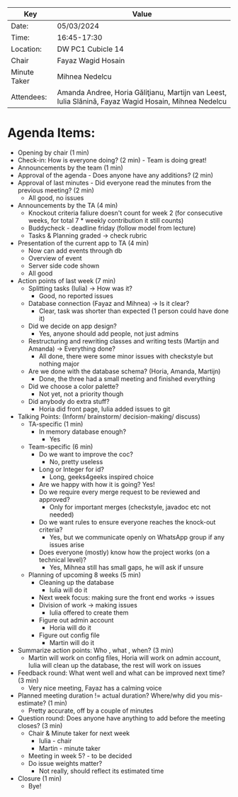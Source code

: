 | Key | Value                                                                                                |
| --- |------------------------------------------------------------------------------------------------------|
| Date: | 05/03/2024                                                                                           |
| Time: | 16:45-17:30                                                                                          |
| Location: | DW PC1 Cubicle 14                                                                                    |
| Chair | Fayaz Wagid Hosain                                                                                   |
| Minute Taker | Mihnea Nedelcu                                                                                       |
| Attendees: | Amanda Andree, Horia Găliţianu, Martijn van Leest, Iulia Slănină, Fayaz Wagid Hosain, Mihnea Nedelcu |  


# Agenda Items:
- Opening by chair (1 min)
- Check-in: How is everyone doing? (2 min)
        - Team is doing great!
- Announcements by the team (1 min)
- Approval of the agenda - Does anyone have any additions? (2 min)
- Approval of last minutes - Did everyone read the minutes from the previous meeting? (2 min)
  - All good, no issues
- Announcements by the TA (4 min)
    - Knockout criteria faliure doesn't count for week 2 (for consecutive weeks, for total 7 * weekly contribution it still counts)
    - Buddycheck - deadline friday (follow model from lecture)
    - Tasks & Planning graded -> check rubric
- Presentation of the current app to TA (4 min)
    - Now can add events through db
    - Overview of event
    - Server side code shown
    - All good
- Action points of last week (7 min)
    - Splitting tasks (Iulia) -> How was it?
        - Good, no reported issues
    - Database connection (Fayaz and Mihnea) -> Is it clear?
        - Clear, task was shorter than expected (1 person could have done it)
    - Did we decide on app design?
        - Yes, anyone should add people, not just admins
    - Restructuring and rewriting classes and writing tests (Martijn and Amanda) -> Everything done?
        - All done, there were some minor issues with checkstyle but nothing major
    - Are we done with the database schema? (Horia, Amanda, Martijn)
        - Done, the three had a small meeting and finished everything
    - Did we choose a color palette?
        - Not yet, not a priority though
    - Did anybody do extra stuff?
        - Horia did front page, Iulia added issues to git 
- Talking Points: (Inform/ brainstorm/ decision-making/ discuss)
    - TA-specific (1 min)
        - In memory database enough?
            - Yes
    - Team-specific (6 min)
        - Do we want to improve the coc?
            - No, pretty useless
        - Long or Integer for id?
            - Long, geeks4geeks inspired choice
        - Are we happy with how it is going? Yes!
        - Do we require every merge request to be reviewed and approved?
            - Only for important merges (checkstyle, javadoc etc not needed)
        - Do we want rules to ensure everyone reaches the knock-out criteria?
            - Yes, but we communicate openly on WhatsApp group if any issues arise
        - Does everyone (mostly) know how the project works (on a technical level)?
            - Yes, Mihnea still has small gaps, he will ask if unsure
    - Planning of upcoming 8 weeks (5 min)
        - Cleaning up the database
            - Iulia will do it
        - Next week focus: making sure the front end works -> issues
        - Division of work -> making issues
            - Iulia offered to create them
        - Figure out admin account
            - Horia will do it
        - Figure out config file
            - Martin will do it
- Summarize action points: Who , what , when? (3 min)
    - Martin will work on config files, Horia will work on admin account, Iulia will clean up the database, the rest will work on issues
- Feedback round: What went well and what can be improved next time? (3 min)
    - Very nice meeting, Fayaz has a calming voice
- Planned meeting duration != actual duration? Where/why did you mis-estimate? (1 min)
    - Pretty accurate, off by a couple of minutes
- Question round: Does anyone have anything to add before the meeting closes? (3 min)
    - Chair & Minute taker for next week
      - Iulia - chair
      - Martin - minute taker
    - Meeting in week 5? - to be decided
    - Do issue weights matter? 
      - Not really, should reflect its estimated time
- Closure (1 min)
  - Bye!


